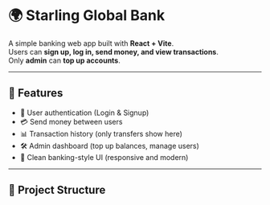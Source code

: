 # 🌍 Starling Global Bank

A simple banking web app built with **React + Vite**.  
Users can **sign up, log in, send money, and view transactions**.  
Only **admin** can **top up accounts**.

---

## 🚀 Features
- 🔑 User authentication (Login & Signup)
- 💳 Send money between users
- 📊 Transaction history (only transfers show here)
- 🛠 Admin dashboard (top up balances, manage users)
- 🎨 Clean banking-style UI (responsive and modern)

---

## 📂 Project Structure
